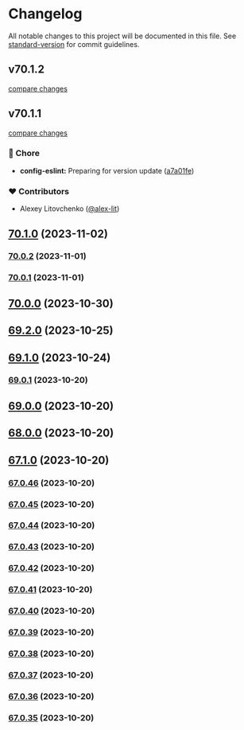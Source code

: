 # Changelog

All notable changes to this project will be documented in this file. See [standard-version](https://github.com/conventional-changelog/standard-version) for commit guidelines.

## v70.1.2

[compare changes](https://github.com/alex-lit/lint-kit/compare/v70.1.1...v70.1.2)

## v70.1.1

[compare changes](https://github.com/alex-lit/lint-kit/compare/v106.1.4...v70.1.1)

### 🏡 Chore

- **config-eslint:** Preparing for version update ([a7a01fe](https://github.com/alex-lit/lint-kit/commit/a7a01fe))

### ❤️ Contributors

- Alexey Litovchenko ([@alex-lit](http://github.com/alex-lit))

## [70.1.0](https://github.com/alex-lit/lint-kit/compare/v70.0.2...v70.1.0) (2023-11-02)

### [70.0.2](https://github.com/alex-lit/lint-kit/compare/v70.0.1...v70.0.2) (2023-11-01)

### [70.0.1](https://github.com/alex-lit/lint-kit/compare/v38.4.0...v70.0.1) (2023-11-01)

## [70.0.0](https://github.com/alex-lit/lint-kit/compare/v38.2.0...v70.0.0) (2023-10-30)

## [69.2.0](https://github.com/alex-lit/lint-kit/compare/v105.0.0...v69.2.0) (2023-10-25)

## [69.1.0](https://github.com/alex-lit/lint-kit/compare/v10.0.0...v69.1.0) (2023-10-24)

### [69.0.1](https://github.com/alex-lit/lint-kit/compare/v38.0.0...v69.0.1) (2023-10-20)

## [69.0.0](https://github.com/alex-lit/lint-kit/compare/v9.0.0...v69.0.0) (2023-10-20)

## [68.0.0](https://github.com/alex-lit/lint-kit/compare/v67.0.44...v68.0.0) (2023-10-20)

## [67.1.0](https://github.com/alex-lit/lint-kit/compare/v67.0.44...v67.1.0) (2023-10-20)

### [67.0.46](https://github.com/alex-lit/lint-kit/compare/v67.0.44...v67.0.46) (2023-10-20)

### [67.0.45](https://github.com/alex-lit/lint-kit/compare/v67.0.44...v67.0.45) (2023-10-20)

### [67.0.44](https://github.com/alex-lit/lint-kit/compare/v67.0.43...v67.0.44) (2023-10-20)

### [67.0.43](https://github.com/alex-lit/lint-kit/compare/v67.0.42...v67.0.43) (2023-10-20)

### [67.0.42](https://github.com/alex-lit/lint-kit/compare/v67.0.41...v67.0.42) (2023-10-20)

### [67.0.41](https://github.com/alex-lit/lint-kit/compare/v67.0.40...v67.0.41) (2023-10-20)

### [67.0.40](https://github.com/alex-lit/lint-kit/compare/v67.0.39...v67.0.40) (2023-10-20)

### [67.0.39](https://github.com/alex-lit/lint-kit/compare/v67.0.38...v67.0.39) (2023-10-20)

### [67.0.38](https://github.com/alex-lit/lint-kit/compare/v67.0.37...v67.0.38) (2023-10-20)

### [67.0.37](https://github.com/alex-lit/lint-kit/compare/v67.0.36...v67.0.37) (2023-10-20)

### [67.0.36](https://github.com/alex-lit/lint-kit/compare/v67.0.35...v67.0.36) (2023-10-20)

### [67.0.35](https://github.com/alex-lit/lint-kit/compare/v67.0.25...v67.0.35) (2023-10-20)
